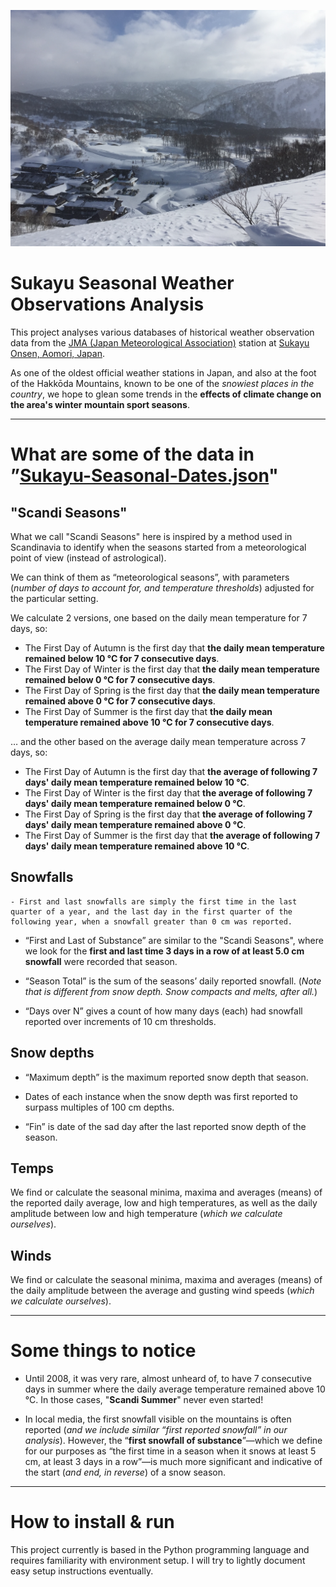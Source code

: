 ![Sukayu Onsen](./assets/Sukayu-Photo.jpeg)

# Sukayu Seasonal Weather Observations Analysis

This project analyses various databases of historical weather observation data from the [JMA (Japan Meteorological Association)](https://www.jma.go.jp/jma/indexe.html) station at [Sukayu Onsen, Aomori, Japan](https://www.jma.go.jp/bosai/amedas/#area_type=offices&area_code=020000&amdno=31482&format=table1h&lang=en&elems=53600).

As one of the oldest official weather stations in Japan, and also at the foot of the Hakkōda Mountains, known to be one of the *snowiest places in the country*, we hope to glean some trends in the **effects of climate change on the area's winter mountain sport seasons**.

---

# What are some of the data in<br>”[Sukayu-Seasonal-Dates.json](./outputs/Sukayu-Seasonal-Dates.json)"

## "Scandi Seasons"

What we call "Scandi Seasons" here is inspired by a method used in Scandinavia to identify when the seasons started from a meteorological point of view (instead of astrological).

We can think of them as “meteorological seasons”, with parameters (*number of days to account for, and temperature thresholds*) adjusted for the particular setting.

We calculate 2 versions, one based on the daily mean temperature for 7 days, so:

- The First Day of Autumn is the first day that **the daily mean temperature remained below 10 °C for 7 consecutive days**.
- The First Day of Winter is the first day that **the daily mean temperature remained below  0 °C for 7 consecutive days**.
- The First Day of Spring is the first day that **the daily mean temperature remained above  0 °C for 7 consecutive days**.
- The First Day of Summer is the first day that **the daily mean temperature remained above 10 °C for 7 consecutive days**.

… and the other based on the average daily mean temperature across 7 days, so:

- The First Day of Autumn is the first day that **the average of following 7 days' daily mean temperature remained below 10 °C**.
- The First Day of Winter is the first day that **the average of following 7 days' daily mean temperature remained below  0 °C**.
- The First Day of Spring is the first day that **the average of following 7 days' daily mean temperature remained above  0 °C**.
- The First Day of Summer is the first day that **the average of following 7 days' daily mean temperature remained above 10 °C**.

## Snowfalls

	- First and last snowfalls are simply the first time in the last quarter of a year, and the last day in the first quarter of the following year, when a snowfall greater than 0 cm was reported.

- “First and Last of Substance” are similar to the "Scandi Seasons", where we look for the **first and last time 3 days in a row of at least 5.0 cm snowfall** were recorded that season.

- “Season Total” is the sum of the seasons’ daily reported snowfall. (*Note that is different from snow depth. Snow compacts and melts, after all.*)

- “Days over N” gives a count of how many days (each) had snowfall reported over increments of 10 cm thresholds.


## Snow depths

- “Maximum depth” is the maximum reported snow depth that season.

- Dates of each instance when the snow depth was first reported to surpass multiples of 100 cm depths.

- “Fin” is date of the sad day after the last reported snow depth of the season. 


## Temps

We find or calculate the seasonal minima, maxima and averages (means) of the reported daily average, low and high temperatures, as well as the daily amplitude between low and high temperature (*which we calculate ourselves*).


## Winds
We find or calculate the seasonal minima, maxima and averages (means) of the daily amplitude between the average and gusting wind speeds (*which we calculate ourselves*).


---

# Some things to notice

- Until 2008, it was very rare, almost unheard of, to have 7 consecutive days in summer where the daily average temperature remained above 10 °C. In those cases, "**Scandi Summer**" never even started!

- In local media, the first snowfall visible on the mountains is often reported (*and we include similar “first reported snowfall” in our analysis*). However, the “**first snowfall of substance**”—which we define for our purposes as “the first time in a season when it snows at least 5 cm, at least 3 days in a row”—is much more significant and indicative of the start (*and end, in reverse*) of a snow season.


---

# How to install & run

This project currently is based in the Python programming language and requires familiarity with environment setup.
I will try to lightly document easy setup instructions eventually.